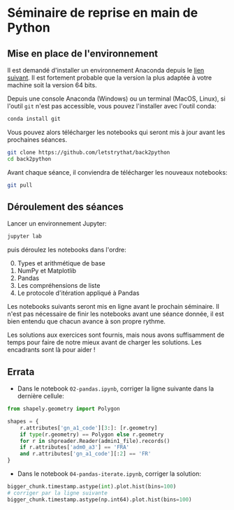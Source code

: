 # Séminaire de reprise en main de Python

## Mise en place de l'environnement

Il est demandé d'installer un environnement Anaconda depuis le [lien suivant](https://www.anaconda.com/products/individual). Il est fortement probable que la version la plus adaptée à votre machine soit la version 64 bits.

Depuis une console Anaconda (Windows) ou un terminal (MacOS, Linux), si l'outil
`git` n'est pas accessible, vous pouvez l'installer avec l'outil conda:

```sh
conda install git
```

Vous pouvez alors télécharger les notebooks qui seront mis à jour avant les
prochaines séances.

```sh
git clone https://github.com/letstrythat/back2python
cd back2python
```

Avant chaque séance, il conviendra de télécharger les nouveaux notebooks:

```sh
git pull
```
 
## Déroulement des séances

Lancer un environnement Jupyter:

```sh
jupyter lab
```

puis déroulez les notebooks dans l'ordre:

0. Types et arithmétique de base
1. NumPy et Matplotlib
2. Pandas
3. Les compréhensions de liste
4. Le protocole d'itération appliqué à Pandas

Les notebooks suivants seront mis en ligne avant le prochain séminaire. Il n'est
pas nécessaire de finir les notebooks avant une séance donnée, il est bien
entendu que chacun avance à son propre rythme.


Les solutions aux exercices sont fournis, mais nous avons suffisamment de temps
pour faire de notre mieux avant de charger les solutions. Les encadrants sont là
pour aider !

## Errata

- Dans le notebook `02-pandas.ipynb`, corriger la ligne suivante dans la dernière cellule:

```python
from shapely.geometry import Polygon

shapes = {
    r.attributes['gn_a1_code'][3:]: [r.geometry]
    if type(r.geometry) == Polygon else r.geometry
    for r in shpreader.Reader(admin1_file).records()
    if r.attributes['adm0_a3'] == 'FRA'
    and r.attributes['gn_a1_code'][:2] == 'FR'
}
```

- Dans le notebook `04-pandas-iterate.ipynb`, corriger la solution:

```python
bigger_chunk.timestamp.astype(int).plot.hist(bins=100)
# corriger par la ligne suivante
bigger_chunk.timestamp.astype(np.int64).plot.hist(bins=100)
```

